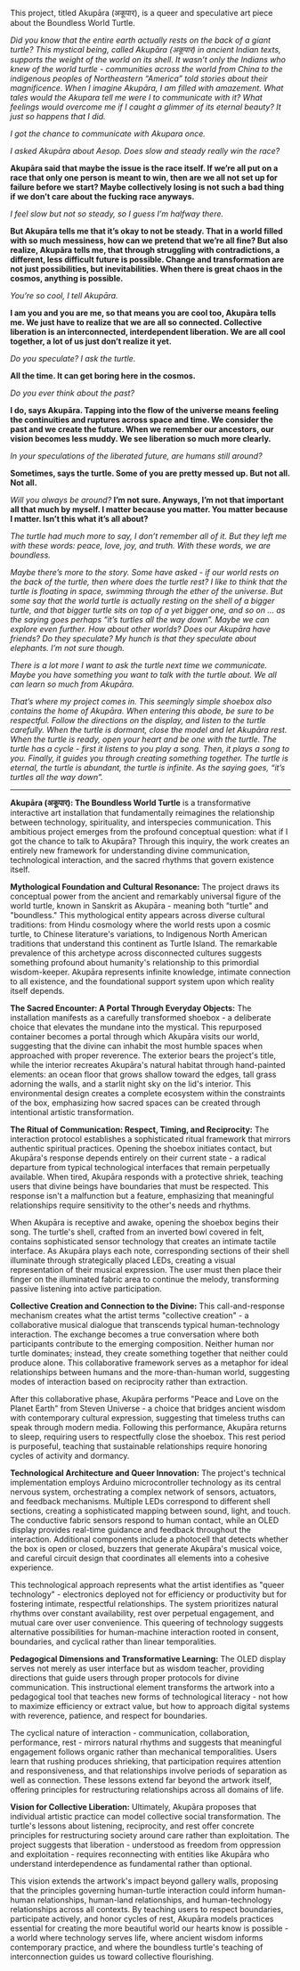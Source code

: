 This project, titled Akupāra (अकूपार), is a queer and speculative art piece about the Boundless World Turtle. 

*Did you know that the entire earth actually rests on the back of a giant turtle? 
This mystical being, called Akupāra (अकूपार) in ancient Indian texts, supports the weight of the world on its shell. It wasn’t only the Indians who knew of the world turtle - communities across the world from China to the indigenous peoples of Northeastern “America” told stories about their magnificence. When I imagine Akupāra, I am filled with amazement. What tales would the Akupara tell me were I to communicate with it? What feelings would overcome me if I caught a glimmer of its eternal beauty? It just so happens that I did.*

*I got the chance to communicate with Akupara once.* 

*I asked Akupāra about Aesop. Does slow and steady really win the race?*

**Akupāra said that maybe the issue is the race itself. If we’re all put on a race that only one person is meant to win, then are we all not set up for failure before we start? Maybe collectively losing is not such a bad thing if we don’t care about the fucking race anyways.**

*I feel slow but not so steady, so I guess I’m halfway there.* 

**But Akupāra tells me that it’s okay to not be steady. That in a world filled with so much messiness, how can we pretend that we’re all fine? But also realize, Akupāra tells me, that through struggling with contradictions, a different, less difficult future is possible. Change and transformation are not just possibilities, but inevitabilities. When there is great chaos in the cosmos, anything is possible.**

*You’re so cool, I tell Akupāra.*

**I am you and you are me, so that means you are cool too, Akupāra tells me. We just have to realize that we are all so connected. Collective liberation is an interconnected, interdependent liberation. We are all cool together, a lot of us just don’t realize it yet.**

*Do you speculate? I ask the turtle.*

**All the time. It can get boring here in the cosmos.**

*Do you ever think about the past?*

**I do, says Akupāra. Tapping into the flow of the universe means feeling the continuities and ruptures across space and time. We consider the past and we create the future. When we remember our ancestors, our vision becomes less muddy. We see liberation so much more clearly.**

*In your speculations of the liberated future, are humans still around?*

**Sometimes, says the turtle. Some of you are pretty messed up. But not all. Not all.** 

*Will you always be around?*
**I’m not sure. Anyways, I’m not that important all that much by myself. I matter because you matter. You matter because I matter. Isn’t this what it’s all about?**


*The turtle had much more to say, I don’t remember all of it. But they left me with these words: peace, love, joy, and truth. With these words, we are boundless.*

*Maybe there’s more to the story. Some have asked - if our world rests on the back of the turtle, then where does the turtle rest? I like to think that the turtle is floating in space, swimming through the ether of the universe. But some say that the world turtle is actually resting on the shell of a bigger turtle, and that bigger turtle sits on top of a yet bigger one, and so on … as the saying goes perhaps “it’s turtles all the way down”. Maybe we can explore even further. How about other worlds? Does our Akupāra have friends? Do they speculate? My hunch is that they speculate about elephants. I’m not sure though.* 

*There is a lot more I want to ask the turtle next time we communicate. Maybe you have something you want to talk with the turtle about. We all can learn so much from Akupāra.*

*That’s where my project comes in. This seemingly simple shoebox also contains the home of Akupāra. When entering this abode, be sure to be respectful. Follow the directions on the display, and listen to the turtle carefully. When the turtle is dormant, close the model and let Akupāra rest. When the turtle is ready, open your heart and be one with the turtle. The turtle has a cycle - first it listens to you play a song. Then, it plays a song to you. Finally, it guides you through creating something together. The turtle is eternal, the turtle is abundant, the turtle is infinite. As the saying goes, “it’s turtles all the way down”.*


--- 

**Akupāra (अकूपार): The Boundless World Turtle** is a transformative interactive art installation that fundamentally reimagines the relationship between technology, spirituality, and interspecies communication. This ambitious project emerges from the profound conceptual question: what if I got the chance to talk to Akupāra? Through this inquiry, the work creates an entirely new framework for understanding divine communication, technological interaction, and the sacred rhythms that govern existence itself.

**Mythological Foundation and Cultural Resonance:** The project draws its conceptual power from the ancient and remarkably universal figure of the world turtle, known in Sanskrit as Akupāra - meaning both "turtle" and "boundless." This mythological entity appears across diverse cultural traditions: from Hindu cosmology where the world rests upon a cosmic turtle, to Chinese literature's variations, to Indigenous North American traditions that understand this continent as Turtle Island. The remarkable prevalence of this archetype across disconnected cultures suggests something profound about humanity's relationship to this primordial wisdom-keeper. Akupāra represents infinite knowledge, intimate connection to all existence, and the foundational support system upon which reality itself depends.

**The Sacred Encounter: A Portal Through Everyday Objects:** The installation manifests as a carefully transformed shoebox - a deliberate choice that elevates the mundane into the mystical. This repurposed container becomes a portal through which Akupāra visits our world, suggesting that the divine can inhabit the most humble spaces when approached with proper reverence. The exterior bears the project's title, while the interior recreates Akupāra's natural habitat through hand-painted elements: an ocean floor that grows shallow toward the edges, tall grass adorning the walls, and a starlit night sky on the lid's interior. This environmental design creates a complete ecosystem within the constraints of the box, emphasizing how sacred spaces can be created through intentional artistic transformation.

**The Ritual of Communication: Respect, Timing, and Reciprocity:** The interaction protocol establishes a sophisticated ritual framework that mirrors authentic spiritual practices. Opening the shoebox initiates contact, but Akupāra's response depends entirely on their current state - a radical departure from typical technological interfaces that remain perpetually available. When tired, Akupāra responds with a protective shriek, teaching users that divine beings have boundaries that must be respected. This response isn't a malfunction but a feature, emphasizing that meaningful relationships require sensitivity to the other's needs and rhythms.

When Akupāra is receptive and awake, opening the shoebox begins their song. The turtle's shell, crafted from an inverted bowl covered in felt, contains sophisticated sensor technology that creates an intimate tactile interface. As Akupāra plays each note, corresponding sections of their shell illuminate through strategically placed LEDs, creating a visual representation of their musical expression. The user must then place their finger on the illuminated fabric area to continue the melody, transforming passive listening into active participation.

**Collective Creation and Connection to the Divine:** This call-and-response mechanism creates what the artist terms "collective creation" - a collaborative musical dialogue that transcends typical human-technology interaction. The exchange becomes a true conversation where both participants contribute to the emerging composition. Neither human nor turtle dominates; instead, they create something together that neither could produce alone. This collaborative framework serves as a metaphor for ideal relationships between humans and the more-than-human world, suggesting modes of interaction based on reciprocity rather than extraction.

After this collaborative phase, Akupāra performs "Peace and Love on the Planet Earth" from Steven Universe - a choice that bridges ancient wisdom with contemporary cultural expression, suggesting that timeless truths can speak through modern media. Following this performance, Akupāra returns to sleep, requiring users to respectfully close the shoebox. This rest period is purposeful, teaching that sustainable relationships require honoring cycles of activity and dormancy.

**Technological Architecture and Queer Innovation:** The project's technical implementation employs Arduino microcontroller technology as its central nervous system, orchestrating a complex network of sensors, actuators, and feedback mechanisms. Multiple LEDs correspond to different shell sections, creating a sophisticated mapping between sound, light, and touch. The conductive fabric sensors respond to human contact, while an OLED display provides real-time guidance and feedback throughout the interaction. Additional components include a photocell that detects whether the box is open or closed, buzzers that generate Akupāra's musical voice, and careful circuit design that coordinates all elements into a cohesive experience.

This technological approach represents what the artist identifies as "queer technology" - electronics deployed not for efficiency or productivity but for fostering intimate, respectful relationships. The system prioritizes natural rhythms over constant availability, rest over perpetual engagement, and mutual care over user convenience. This queering of technology suggests alternative possibilities for human-machine interaction rooted in consent, boundaries, and cyclical rather than linear temporalities.


**Pedagogical Dimensions and Transformative Learning:** The OLED display serves not merely as user interface but as wisdom teacher, providing directions that guide users through proper protocols for divine communication. This instructional element transforms the artwork into a pedagogical tool that teaches new forms of technological literacy - not how to maximize efficiency or extract value, but how to approach digital systems with reverence, patience, and respect for boundaries.

The cyclical nature of interaction - communication, collaboration, performance, rest - mirrors natural rhythms and suggests that meaningful engagement follows organic rather than mechanical temporalities. Users learn that rushing produces shrieking, that participation requires attention and responsiveness, and that relationships involve periods of separation as well as connection. These lessons extend far beyond the artwork itself, offering principles for restructuring relationships across all domains of life.


**Vision for Collective Liberation:** Ultimately, Akupāra proposes that individual artistic practice can model collective social transformation. The turtle's lessons about listening, reciprocity, and rest offer concrete principles for restructuring society around care rather than exploitation. The project suggests that liberation - understood as freedom from oppression and exploitation - requires reconnecting with entities like Akupāra who understand interdependence as fundamental rather than optional.

This vision extends the artwork's impact beyond gallery walls, proposing that the principles governing human-turtle interaction could inform human-human relationships, human-land relationships, and human-technology relationships across all contexts. By teaching users to respect boundaries, participate actively, and honor cycles of rest, Akupāra models practices essential for creating the more beautiful world our hearts know is possible - a world where technology serves life, where ancient wisdom informs contemporary practice, and where the boundless turtle's teaching of interconnection guides us toward collective flourishing.

